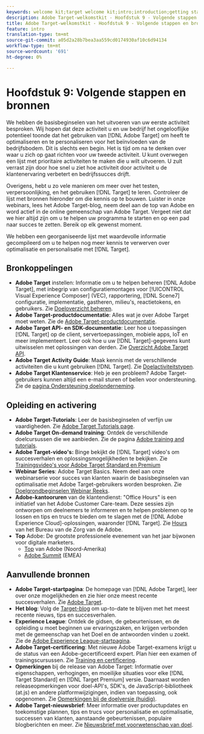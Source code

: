 ```yaml
---
keywords: welcome kit;target welcome kit;intro;introduction;getting started
description: Adobe Target-welkomstkit - Hoofdstuk 9 - Volgende stappen en bronnen
title: Adobe Target-welkomstkit - Hoofdstuk 9 - Volgende stappen en bronnen
feature: intro
translation-type: tm+mt
source-git-commit: a05d2a28b7bea3aa559cd0174930af10c6d94134
workflow-type: tm+mt
source-wordcount: '691'
ht-degree: 0%

---
```



# Hoofdstuk 9: Volgende stappen en bronnen

We hebben de basisbeginselen van het uitvoeren van uw eerste activiteit besproken. Wij hopen dat deze activiteit u en uw bedrijf het ongelooflijke potentieel toonde dat het gebruiken van [!DNL Adobe Target] om heeft te optimaliseren en te personaliseren voor het beïnvloeden van de bedrijfsbodem. Dit is slechts een begin. Het is tijd om na te denken over waar u zich op gaat richten voor uw tweede activiteit. U kunt overwegen een lijst met prioritaire activiteiten te maken die u wilt uitvoeren. U zult verrast zijn door hoe snel u ziet hoe activiteit door activiteit u de klantenervaring verbetert en bedrijfssucces drijft.

Overigens, hebt u zo vele manieren om meer over het testen, verpersoonlijking, en het gebruiken [!DNL Target] te leren. Controleer de lijst met bronnen hieronder om die kennis op te bouwen. Luister in onze webinars, lees het Adobe Target-blog, neem deel aan de top van Adobe en word actief in de online gemeenschap van Adobe Target. Vergeet niet dat we hier altijd zijn om u te helpen uw programma te starten en op een pad naar succes te zetten. Bereik op elk gewenst moment.

We hebben een georganiseerde lijst met waardevolle informatie gecompileerd om u te helpen nog meer kennis te verwerven over optimalisatie en personalisatie met [!DNL Target].

## Bronkoppelingen

* **Adobe Target** instellen: Informatie om u te helpen beheren  [!DNL Adobe Target], met inbegrip van configuratiemontages voor  [!UICONTROL Visual Experience Composer] (VEC), rapportering,  [!DNL Scene7] configuratie, implementatie, gastheren, milieu&#39;s, reactietokens, en gebruikers. Zie [Doeloverzicht beheren](/help/administrating-target/administrating-target.md).
* **Adobe Target-productdocumentatie**: Alles wat je over Adobe Target moet weten. Zie de [Adobe Target-productdocumentatie](https://experienceleague.adobe.com/docs/target/using/target-home.html).
* **Adobe Target API- en SDK-documentatie**: Leer hoe u toepassingen  [!DNL Target] op de client, servertoepassingen, mobiele apps, IoT en meer implementeert. Leer ook hoe u uw [!DNL Target]-gegevens kunt uitwisselen met oplossingen van derden. Zie [Overzicht Adobe Target API](/help/api/api-overview.md).
* **Adobe Target Activity Guide**: Maak kennis met de verschillende activiteiten die u kunt gebruiken  [!DNL Target]. Zie [Doelactiviteitstypen](/help/c-activities/target-activities-guide.md).
* **Adobe Target Klantenservice**: Heb je een probleem? Adobe Target-gebruikers kunnen altijd een e-mail sturen of bellen voor ondersteuning. Zie de [pagina Ondersteuning doelonderneming](https://helpx.adobe.com/contact/enterprise-support.ec.html#target).

## Opleiding en activering

* **Adobe Target-Tutorials**: Leer de basisbeginselen of verfijn uw vaardigheden. Zie [Adobe Target Tutorials page](https://experienceleague.adobe.com/docs/target-learn/tutorials/overview.html).
* **Adobe Target On-demand training**: Ontdek de verschillende doelcursussen die we aanbieden. Zie de pagina [Adobe training and tutorials](https://helpx.adobe.com/learning.html?promoid=KAUDK).
* **Adobe Target-video&#39;s:** Binge bekijkt de  [!DNL Target] video&#39;s om succesverhalen en oplossingsmogelijkheden te bekijken. Zie [Trainingsvideo&#39;s voor Adobe Target Standard en Premium](/help/c-intro/target-standard-premium-training-videos.md)
* **Webinar Series**: Adobe Target Basics. Neem deel aan onze webinarserie voor succes van klanten waarin de basisbeginselen van optimalisatie met Adobe Target-gebruikers worden besproken. Zie [Doelgrondbeginselen Webinar Reeks](/help/cmp-resources-and-contact-information.md#concept_11902FAC95C64479AABE020557A7EEE4).
* **Adobe-kantooruren** van de klantendienst: &quot;Office Hours&quot; is een initiatief van het Adobe Customer Care-team. Deze sessies zijn ontworpen om deelnemers te informeren en te helpen problemen op te lossen en tips en trucs te bieden om te slagen met de [!DNL Adobe Experience Cloud]-oplossingen, waaronder [!DNL Target]. Zie [Hours](/help/cmp-resources-and-contact-information.md#concept_58EA30379D3B48C4848BA2A8C464A5B7) van het Bureau van de Zorg van de Adobe.
* **Top** Adobe: De grootste professionele evenement van het jaar bijwonen voor digitale marketers.
   * [Top](https://summit.adobe.com/na/)  van Adobe (Noord-Amerika)
   * [Adobe Summit](http://summit-emea.adobe.com/emea/)  (EMEA)

## Aanvullende bronnen

* **Adobe Target-startpagina**: De homepage van  [!DNL Adobe Target], leer over onze mogelijkheden en zie hier onze meest recente succesverhalen. Zie [Adobe Target](https://www.adobe.com/marketing/target.html).
* **Het blog**: Volg de  [Target-blog](https://blog.adobe.com/en/2020/07/29/adobe-target-announces-enhanced-analytics-measurement-for-ai-powered-testing-and-personalization.html#gs.di9df5) om up-to-date te blijven met het meest recente nieuws, tips en succesverhalen.
* **Experience League**: Ontdek de gidsen, de gebeurtenissen, en de opleiding u moet beginnen uw ervaringszaken, en krijgen verbonden met de gemeenschap van het Doel en de antwoorden vinden u zoekt. Zie de [Adobe Experience League-startpagina](https://experienceleague.adobe.com/#home).
* **Adobe Target-certificering**: Met nieuwe Adobe Target-examens krijgt u de status van een Adobe-gecertificeerd expert. Plan hier een examen of trainingscursussen. Zie [Training en certificering](/help/c-intro/training-and-certification.md).
* **Opmerkingen** bij de release van Adobe Target: Informatie over eigenschappen, verhogingen, en moeilijke situaties voor elke  [!DNL Target Standard] en  [!DNL Target Premium] versie. Daarnaast worden releaseopmerkingen voor doel-API&#39;s, SDK&#39;s, de JavaScript-bibliotheek (at.js) en andere platformwijzigingen, indien van toepassing, ook opgenomen. Zie [Opmerkingen bij de doelversie (huidig)](/help/r-release-notes/release-notes.md).
* **Adobe Target-nieuwsbrief**: Meer informatie over productupdates en toekomstige plannen, tips en trucs voor personalisatie en optimalisatie, successen van klanten, aanstaande gebeurtenissen, populaire blogberichten en meer. Zie [Nieuwsbrief met voorwetenschap van doel](/help/r-release-notes/target-insider-newsletter.md).

